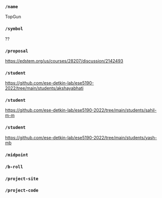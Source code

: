 ### `/name`
TopGun
### `/symbol`
??
### `/proposal`
https://edstem.org/us/courses/28207/discussion/2142493
### `/student`
https://github.com/ese-detkin-lab/ese5190-2022/tree/main/students/akshayabhati
### `/student`
https://github.com/ese-detkin-lab/ese5190-2022/tree/main/students/sahil-m-m
### `/student`
https://github.com/ese-detkin-lab/ese5190-2022/tree/main/students/yash-mb
### `/midpoint`
### `/b-roll`
### `/project-site`
### `/project-code`
